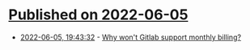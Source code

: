 # [Published on 2022-06-05](index.md)

* [2022-06-05, 19:43:32](https://news.ycombinator.com/item?id=31634206) - [Why won't Gitlab support monthly billing?](https://gitlab.com/gitlab-org/gitlab/-/issues/5595)

